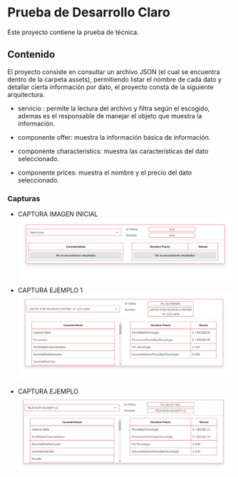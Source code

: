 # Prueba de Desarrollo Claro
Este proyecto contiene la prueba de técnica.

## Contenido

El proyecto consiste en consultar un archivo JSON (el  cual se encuentra dentro de la carpeta assets), permitiendo listar el nombre de cada dato y detallar cierta información por dato, el proyecto consta de la siguiente arquitectura.

* servicio : permite la lectura del archivo y filtra según el escogido, ademas es el responsable de manejar el objeto que muestra la información.

* componente offer: muestra la información básica de información.

* componente characteristics: muestra las características del dato seleccionado.

* componente prices: muestra el nombre y el precio del dato seleccionado.




### Capturas

- CAPTURA IMAGEN INICIAL
 ![Alt text](src/assets/images/captura.PNG?raw=true "IMAGEN INICIAL")


- CAPTURA EJEMPLO 1
 ![Alt text](src/assets/images/captura2.PNG?raw=true "EJEMPLO 1")


- CAPTURA EJEMPLO 
 ![Alt text](src/assets/images/captura3.PNG?raw=true "EJEMPLO 2")







